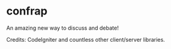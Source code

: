 confrap
=======

An amazing new way to discuss and debate!

Credits: CodeIgniter and countless other client/server libraries.
